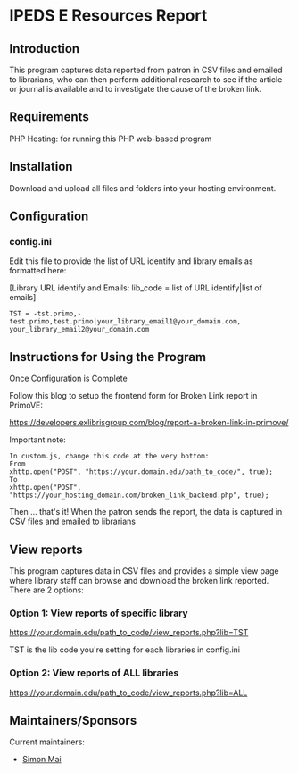 # IPEDS E Resources Report

## Introduction
This program captures data reported from patron in CSV files and emailed to librarians, who can then perform additional research to see if the article or journal is available and to investigate the cause of the broken link.

## Requirements

PHP Hosting: for running this PHP web-based program 

## Installation

Download and upload all files and folders into your hosting environment. 

## Configuration

### config.ini
Edit this file to provide the list of URL identify and library emails as formatted here:

[Library URL identify and Emails: lib_code = list of URL identify|list of emails]

```
TST = -tst.primo,-test.primo,test.primo|your_library_email1@your_domain.com, your_library_email2@your_domain.com
```

## Instructions for Using the Program

Once Configuration is Complete

Follow this blog to setup the frontend form for Broken Link report in PrimoVE:

https://developers.exlibrisgroup.com/blog/report-a-broken-link-in-primove/

Important note:
```
In custom.js, change this code at the very bottom:
From
xhttp.open("POST", "https://your.domain.edu/path_to_code/", true);
To
xhttp.open("POST", "https://your_hosting_domain.com/broken_link_backend.php", true);
```

Then ... that's it! When the patron sends the report, the data is captured in CSV files and emailed to librarians

## View reports

This program captures data in CSV files and provides a simple view page where library staff can browse and download the broken link reported. 
There are 2 options:

### Option 1: View reports of specific library

https://your.domain.edu/path_to_code/view_reports.php?lib=TST

TST is the lib code you're setting for each libraries in config.ini

### Option 2: View reports of ALL libraries

https://your.domain.edu/path_to_code/view_reports.php?lib=ALL

## Maintainers/Sponsors

Current maintainers:

* [Simon Mai](https://github.com/simonhm)
